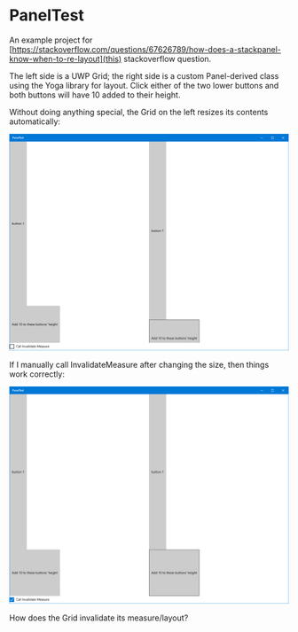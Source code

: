 # PanelTest

An example project for [https://stackoverflow.com/questions/67626789/how-does-a-stackpanel-know-when-to-re-layout](this) stackoverflow question.

The left side is a UWP Grid; the right side is a custom Panel-derived class using the Yoga library
for layout.  Click either of the two lower buttons and both buttons will have 10 added to their
height.

Without doing anything special, the Grid on the left resizes its contents automatically:

<a href="screenshots/noinvalidate.png"><img src="screenshots/noinvalidate.png" alt="InvalidateMeasure is not called" width="600"/></a>

If I manually call InvalidateMeasure after changing the size, then things work correctly:

<a href="screenshots/withinvalidate.png"><img src="screenshots/withinvalidate.png" alt="InvalidateMeasure is called" width="600"/></a>

How does the Grid invalidate its measure/layout?

